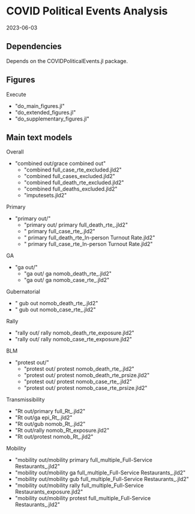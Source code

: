 # COVID Political Events Analysis

2023-06-03

## Dependencies

Depends on the COVIDPoliticalEvents.jl package.

## Figures

Execute

- "do_main_figures.jl"
- "do_extended_figures.jl"
- "do_supplementary_figures.jl"

## Main text models

Overall

- "combined out/grace combined out"
  - "combined full_case_rte_excluded.jld2"
  - "combined full_cases_excluded.jld2"
  - "combined full_death_rte_excluded.jld2"
  - "combined full_deaths_excluded.jld2"
  - "imputesets.jld2"

Primary

- "primary out/"
  - "primary out/ primary full_death_rte_.jld2"
  - " primary full_case_rte_.jld2"
  - " primary full_death_rte_In-person Turnout Rate.jld2"
  - " primary full_case_rte_In-person Turnout Rate.jld2"

GA

- "ga out/"
  - "ga out/ ga nomob_death_rte_.jld2"
  - "ga out/ ga nomob_case_rte_.jld2"
  
Gubernatorial
  
  - " gub out nomob_death_rte_.jld2"
  - " gub out nomob_case_rte_.jld2"

Rally

- "rally out/ rally nomob_death_rte_exposure.jld2"
- "rally out/ rally nomob_case_rte_exposure.jld2"

BLM

- "protest out/"
  - "protest out/ protest nomob_death_rte_.jld2"
  - "protest out/ protest nomob_death_rte_prsize.jld2"
  - "protest out/ protest nomob_case_rte_.jld2"
  - "protest out/ protest nomob_case_rte_prsize.jld2"

Transmissibility

- "Rt out/primary full_Rt_.jld2"
- "Rt out/ga epi_Rt_.jld2"
- "Rt out/gub nomob_Rt_.jld2"
- "Rt out/rally nomob_Rt_exposure.jld2"
- "Rt out/protest nomob_Rt_.jld2"

Mobility

- "mobility out/mobility primary full_multiple_Full-Service Restaurants_.jld2"
- "mobility out/mobility ga full_multiple_Full-Service Restaurants_.jld2"
- "mobility out/mobility gub full_multiple_Full-Service Restaurants_.jld2"
- "mobility out/mobility rally full_multiple_Full-Service Restaurants_exposure.jld2"
- "mobility out/mobility protest full_multiple_Full-Service Restaurants_.jld2"
